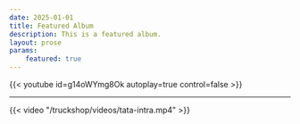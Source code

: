```yaml
---
date: 2025-01-01
title: Featured Album
description: This is a featured album.
layout: prose
params:
    featured: true
---
```

{{< youtube id=g14oWYmg8Ok  autoplay=true control=false  >}}

---------------------

{{< video "/truckshop/videos/tata-intra.mp4" >}}


